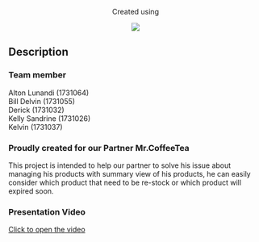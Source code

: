 <p align="center">
    Created using
</p>
<p align="center"><img src="https://laravel.com/assets/img/components/logo-laravel.svg"></p>

## Description

### Team member
Alton Lunandi (1731064) <br />
Bill Delvin (1731055) <br />
Derick (1731032) <br />
Kelly Sandrine (1731026) <br />
Kelvin (1731037) <br />

### Proudly created for our Partner Mr.CoffeeTea
This project is intended to help our partner to solve his issue about managing his products with summary view of his products, he can easily consider which product that need to be re-stock or which product will expired soon.

### Presentation Video
<a href="https://youtu.be/H__bYr3h9s0">Click to open the video</a>
